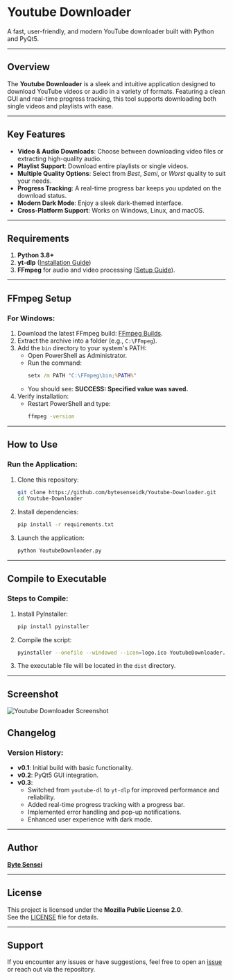 
# **Youtube Downloader**  
A fast, user-friendly, and modern YouTube downloader built with Python and PyQt5.

---

## **Overview**
The **Youtube Downloader** is a sleek and intuitive application designed to download YouTube videos or audio in a variety of formats. Featuring a clean GUI and real-time progress tracking, this tool supports downloading both single videos and playlists with ease.

---

## **Key Features**
- **Video & Audio Downloads**: Choose between downloading video files or extracting high-quality audio.  
- **Playlist Support**: Download entire playlists or single videos.  
- **Multiple Quality Options**: Select from *Best*, *Semi*, or *Worst* quality to suit your needs.  
- **Progress Tracking**: A real-time progress bar keeps you updated on the download status.  
- **Modern Dark Mode**: Enjoy a sleek dark-themed interface.  
- **Cross-Platform Support**: Works on Windows, Linux, and macOS.  

---

## **Requirements**
1. **Python 3.8+**  
2. **yt-dlp** ([Installation Guide](https://github.com/yt-dlp/yt-dlp))  
3. **FFmpeg** for audio and video processing ([Setup Guide](#ffmpeg-setup)).  

---

## **FFmpeg Setup**

### **For Windows**:
1. Download the latest FFmpeg build: [FFmpeg Builds](https://www.gyan.dev/ffmpeg/builds/ffmpeg-git-full.7z).  
2. Extract the archive into a folder (e.g., `C:\FFmpeg`).  
3. Add the `bin` directory to your system's PATH:  
   - Open PowerShell as Administrator.  
   - Run the command:  
     ```cmd
     setx /m PATH "C:\FFmpeg\bin;%PATH%"
     ```
   - You should see: **SUCCESS: Specified value was saved.**  
4. Verify installation:  
   - Restart PowerShell and type:  
     ```cmd
     ffmpeg -version
     ```

---

## **How to Use**

### **Run the Application:**
1. Clone this repository:  
   ```bash
   git clone https://github.com/bytesenseidk/Youtube-Downloader.git
   cd Youtube-Downloader
   ```
2. Install dependencies:  
   ```bash
   pip install -r requirements.txt
   ```
3. Launch the application:  
   ```bash
   python YoutubeDownloader.py
   ```

---

## **Compile to Executable**

### **Steps to Compile:**
1. Install PyInstaller:  
   ```bash
   pip install pyinstaller
   ```
2. Compile the script:  
   ```bash
   pyinstaller --onefile --windowed --icon=logo.ico YoutubeDownloader.py
   ```
3. The executable file will be located in the `dist` directory.

---

## **Screenshot**
![Youtube Downloader Screenshot](https://github.com/user-attachments/assets/1c422679-f07c-41d9-9519-4968bcffb606)

## **Changelog**

### **Version History**:
- **v0.1**: Initial build with basic functionality.  
- **v0.2**: PyQt5 GUI integration.  
- **v0.3**:  
  - Switched from `youtube-dl` to `yt-dlp` for improved performance and reliability.  
  - Added real-time progress tracking with a progress bar.  
  - Implemented error handling and pop-up notifications.  
  - Enhanced user experience with dark mode.  

---

## **Author**
[**Byte Sensei**](https://github.com/bytesenseidk)  

---

## **License**
This project is licensed under the **Mozilla Public License 2.0**.  
See the [LICENSE](https://github.com/bytesenseidk/Youtube-Downloader/blob/main/LICENSE) file for details.

--- 

## **Support**
If you encounter any issues or have suggestions, feel free to open an [issue](https://github.com/bytesenseidk/Youtube-Downloader/issues) or reach out via the repository.